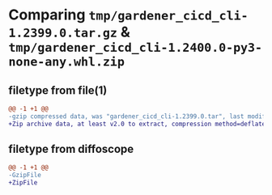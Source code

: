 # Comparing `tmp/gardener_cicd_cli-1.2399.0.tar.gz` & `tmp/gardener_cicd_cli-1.2400.0-py3-none-any.whl.zip`

## filetype from file(1)

```diff
@@ -1 +1 @@
-gzip compressed data, was "gardener_cicd_cli-1.2399.0.tar", last modified: Fri May 17 04:30:08 2024, max compression
+Zip archive data, at least v2.0 to extract, compression method=deflate
```

## filetype from diffoscope

```diff
@@ -1 +1 @@
-GzipFile
+ZipFile
```

